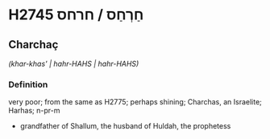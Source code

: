 # H2745 חַרְחַס / חרחס

## Charchaç

_(khar-khas' | hahr-HAHS | hahr-HAHS)_

### Definition

very poor; from the same as H2775; perhaps shining; Charchas, an Israelite; Harhas; n-pr-m

- grandfather of Shallum, the husband of Huldah, the prophetess
